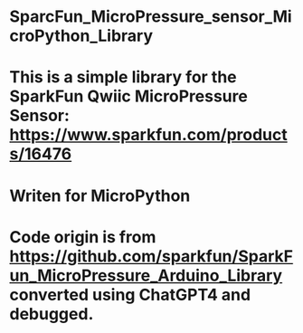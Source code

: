 # SparcFun_MicroPressure_sensor_MicroPython_Library
# This is a simple library for the SparkFun Qwiic MicroPressure Sensor: https://www.sparkfun.com/products/16476
# Writen for MicroPython
# Code origin is from https://github.com/sparkfun/SparkFun_MicroPressure_Arduino_Library converted using ChatGPT4 and debugged.
